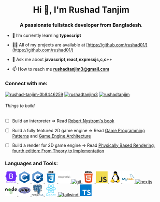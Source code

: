 <h1 align="center">Hi 👋, I'm Rushad Tanjim</h1>
<h3 align="center">A passionate fullstack developer from Bangladesh.</h3>

- 🌱 I’m currently learning **typescript**

- 👨‍💻 All of my projects are available at [https://github.com/rushad01/](https://github.com/rushad01/)

- 💬 Ask me about **javascript,react,expressjs,c,c++**

- 📫 How to reach me **rushadtanjim3@gmail.com**

<h3 align="left">Connect with me:</h3>
<p align="left">
<a href="https://linkedin.com/in/rushad-tanjim-3b8446259" target="blank"><img align="center" src="https://raw.githubusercontent.com/rahuldkjain/github-profile-readme-generator/master/src/images/icons/Social/linked-in-alt.svg" alt="rushad-tanjim-3b8446259" height="30" width="40" /></a>
<a href="https://www.hackerrank.com/rushadtanjim3" target="blank"><img align="center" src="https://raw.githubusercontent.com/rahuldkjain/github-profile-readme-generator/master/src/images/icons/Social/hackerrank.svg" alt="rushadtanjim3" height="30" width="40" /></a>
<a href="https://www.leetcode.com/rushadtanjim" target="blank"><img align="center" src="https://raw.githubusercontent.com/rahuldkjain/github-profile-readme-generator/master/src/images/icons/Social/leet-code.svg" alt="rushadtanjim" height="30" width="40" /></a>
</p>

###### Things to build 
- [ ] Build an interpreter => Read [Robert Nystrom's book](https://craftinginterpreters.com/)
- [ ] Build a fully featured 2D game engine => Read [Game Programming Patterns](https://www.amazon.com/Game-Programming-Patterns-Robert-Nystrom/dp/0990582906/ref=sr_1_1?crid=J27A6API5S02&dib=eyJ2IjoiMSJ9.FpCI0BPAVEh2TZfyTaU-9CYF3Kmocg9vUCYbL6WNcBDGjHj071QN20LucGBJIEps.m-nqYhNgIHHa089flCHwRbkM8RlWq2OZ9HBH26PHnVg&dib_tag=se&keywords=game+engine+Robert+Nystrom&qid=1724249058&sprefix=game+engine+robert+nystrom%2Caps%2C387&sr=8-1) and [Game Engine Architecture](https://www.amazon.com/Engine-Architecture-Third-Jason-Gregory/dp/1138035459/ref=sr_1_1?crid=1U9YKQQW3IJ5H&dib=eyJ2IjoiMSJ9.3oADIyb8FFbyLI2RofJkazti3CmpqIHCnpQOqACxrO_PNMmfI8UJWQC4EoAU4_22BJvYf5c-v9qYTymnUGxdUUlxzkz6f-iK8SKl3agmEfFR90IedAjm5uymUMzEsnI0VvfJNSDpnbu6WnyN3Q-eHq8eYd6K2sOz9vfqrrwCSqw5sAmNjB0zWesv9ZGdt8jRZiP_C_qn5QkHcfHq2CwIhnRAFAkwhuwmeI1SP7sw7wY.DJPSo-uDthGAPtnqHPbVpbI0YsbhCe0XZUnuvkx4OuU&dib_tag=se&keywords=game+engine+architecture&qid=1724249454&sprefix=game+engine+a%2Caps%2C420&sr=8-1)
- [ ] Build a render for 2D game engine -> Read [Physically Based Rendering, fourth edition: From Theory to Implementation](https://www.amazon.com/Physically-Based-Rendering-fourth-Implementation/dp/0262048027/ref=pd_sim_d_sccl_2_5/132-6029934-4313906?pd_rd_w=2DPh6&content-id=amzn1.sym.fc475966-e837-48fc-9ed0-f4ca6ae9337b&pf_rd_p=fc475966-e837-48fc-9ed0-f4ca6ae9337b&pf_rd_r=4NN14CC5B4QPZT9S8KM5&pd_rd_wg=btV0O&pd_rd_r=793274f2-baf0-4b14-8a88-5b0f63ce9e64&pd_rd_i=0262048027&psc=1)


<h3 align="left">Languages and Tools:</h3>
<p align="left"> <a href="https://getbootstrap.com" target="_blank" rel="noreferrer"> <img src="https://raw.githubusercontent.com/devicons/devicon/master/icons/bootstrap/bootstrap-plain-wordmark.svg" alt="bootstrap" width="40" height="40"/> </a> <a href="https://www.cprogramming.com/" target="_blank" rel="noreferrer"> <img src="https://raw.githubusercontent.com/devicons/devicon/master/icons/c/c-original.svg" alt="c" width="40" height="40"/> </a> <a href="https://www.w3schools.com/cpp/" target="_blank" rel="noreferrer"> <img src="https://raw.githubusercontent.com/devicons/devicon/master/icons/cplusplus/cplusplus-original.svg" alt="cplusplus" width="40" height="40"/> </a> <a href="https://www.w3schools.com/css/" target="_blank" rel="noreferrer"> <img src="https://raw.githubusercontent.com/devicons/devicon/master/icons/css3/css3-original-wordmark.svg" alt="css3" width="40" height="40"/> </a> <a href="https://expressjs.com" target="_blank" rel="noreferrer"> <img src="https://raw.githubusercontent.com/devicons/devicon/master/icons/express/express-original-wordmark.svg" alt="express" width="40" height="40"/> </a> <a href="https://git-scm.com/" target="_blank" rel="noreferrer"> <img src="https://www.vectorlogo.zone/logos/git-scm/git-scm-icon.svg" alt="git" width="40" height="40"/> </a> <a href="https://www.w3.org/html/" target="_blank" rel="noreferrer"> <img src="https://raw.githubusercontent.com/devicons/devicon/master/icons/html5/html5-original-wordmark.svg" alt="html5" width="40" height="40"/> </a> <a href="https://developer.mozilla.org/en-US/docs/Web/JavaScript" target="_blank" rel="noreferrer"> <img src="https://raw.githubusercontent.com/devicons/devicon/master/icons/javascript/javascript-original.svg" alt="javascript" width="40" height="40"/> </a> <a href="https://www.linux.org/" target="_blank" rel="noreferrer"> <img src="https://raw.githubusercontent.com/devicons/devicon/master/icons/linux/linux-original.svg" alt="linux" width="40" height="40"/> </a> <a href="https://www.mysql.com/" target="_blank" rel="noreferrer"> <img src="https://raw.githubusercontent.com/devicons/devicon/master/icons/mysql/mysql-original-wordmark.svg" alt="mysql" width="40" height="40"/> </a> <a href="https://nextjs.org/" target="_blank" rel="noreferrer"> <img src="https://cdn.worldvectorlogo.com/logos/nextjs-2.svg" alt="nextjs" width="40" height="40"/> </a> <a href="https://nodejs.org" target="_blank" rel="noreferrer"> <img src="https://raw.githubusercontent.com/devicons/devicon/master/icons/nodejs/nodejs-original-wordmark.svg" alt="nodejs" width="40" height="40"/> </a> <a href="https://www.php.net" target="_blank" rel="noreferrer"> <img src="https://raw.githubusercontent.com/devicons/devicon/master/icons/php/php-original.svg" alt="php" width="40" height="40"/> </a> <a href="https://www.postgresql.org" target="_blank" rel="noreferrer"> <img src="https://raw.githubusercontent.com/devicons/devicon/master/icons/postgresql/postgresql-original-wordmark.svg" alt="postgresql" width="40" height="40"/> </a> <a href="https://reactjs.org/" target="_blank" rel="noreferrer"> <img src="https://raw.githubusercontent.com/devicons/devicon/master/icons/react/react-original-wordmark.svg" alt="react" width="40" height="40"/> </a> <a href="https://tailwindcss.com/" target="_blank" rel="noreferrer"> <img src="https://www.vectorlogo.zone/logos/tailwindcss/tailwindcss-icon.svg" alt="tailwind" width="40" height="40"/> </a> <a href="https://www.typescriptlang.org/" target="_blank" rel="noreferrer"> <img src="https://raw.githubusercontent.com/devicons/devicon/master/icons/typescript/typescript-original.svg" alt="typescript" width="40" height="40"/> </a> </p>

